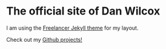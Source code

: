The official site of Dan Wilcox
===============================

I am using the [Freelancer Jekyll theme](http://startbootstrap.com/templates/freelancer/) for my layout. 

Check out my [Github projects!](http://github.io/dwilcox8)